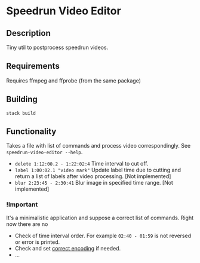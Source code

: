 # Speedrun Video Editor
## Description
Tiny util to postprocess speedrun videos. 
## Requirements
Requires ffmpeg and ffprobe (from the same package)
## Building
`stack build`
## Functionality
Takes a file with list of commands and process video correspondingly. See `speedrun-video-editor --help`.
* `delete 1:12:00.2 - 1:22:02:4` Time interval to cut off.
* `label 1:00:02.1 "video mark"` Update label time due to cutting and return a list of labels after video processing. [Not implemented]
* `blur 2:23:45 - 2:30:41` Blur image in specified time range. [Not implemented]

### !Important
It's a minimalistic application and suppose a correct list of commands. Right now there are no
* Check of time interval order. For example `02:40 - 01:59` is not reversed or error is printed.
* Check and set [correct encoding](https://support.google.com/youtube/answer/1722171?hl=en) if needed. 
* ...
